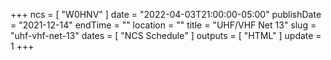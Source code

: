 +++
ncs = [ "W0HNV" ]
date = "2022-04-03T21:00:00-05:00"
publishDate = "2021-12-14"
endTime = ""
location = ""
title = "UHF/VHF Net 13"
slug = "uhf-vhf-net-13"
dates = [ "NCS Schedule" ]
outputs = [ "HTML" ]
update = 1
+++

